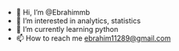 - 👋 Hi, I’m @Ebrahimmb
- 👀 I’m interested in analytics, statistics
- 🌱 I’m currently learning python
- 📫 How to reach me ebrahim11289@gmail.com

<!---
Ebrahimmb/Ebrahimmb is a ✨ special ✨ repository because its `README.md` (this file) appears on your GitHub profile.
You can click the Preview link to take a look at your changes.
--->
